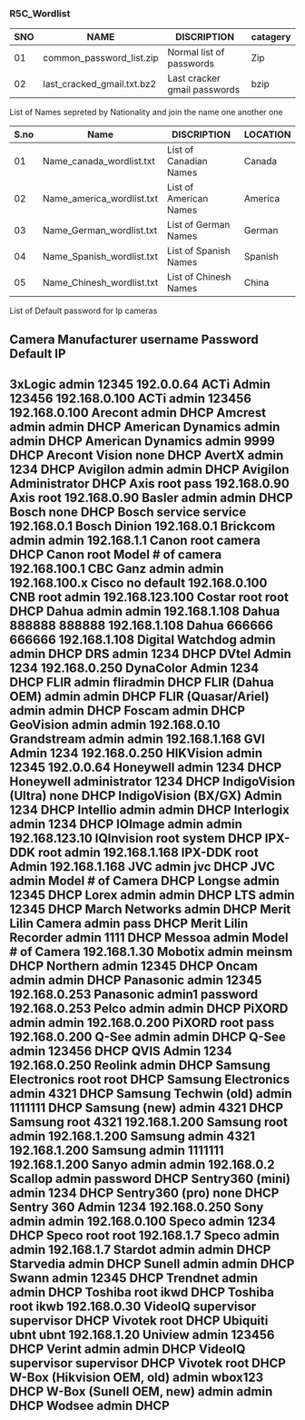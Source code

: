 ### R5C_Wordlist
| SNO |            NAME             |             DISCRIPTION             |       catagery     |
| --- | --------------------------- | ----------------------------------- |---------------------
|  01 | common_password_list.zip    |    Normal list of passwords         |        Zip         |
|  02 | last_cracked_gmail.txt.bz2  |    Last cracker gmail passwords     |        bzip        |


List of Names sepreted by Nationality and join the name one another one

| S.no |          Name              |         DISCRIPTION                 |     LOCATION      |
|------|----------------------------|-------------------------------------|-------------------|
|  01  | Name_canada_wordlist.txt   | List of Canadian Names              |      Canada       |
|  02  | Name_america_wordlist.txt  | List of American Names              |      America      |
|  03  | Name_German_wordlist.txt   | List of German Names                |      German       |
|  04  | Name_Spanish_wordlist.txt  | List of Spanish Names               |      Spanish      |
|  05  | Name_Chinesh_wordlist.txt  | List of Chinesh Names               |      China        |

List of Default password for Ip cameras

Camera Manufacturer	username	Password	Default IP
---
3xLogic	admin	12345	192.0.0.64
ACTi	Admin	123456	192.168.0.100
ACTi	admin	123456	192.168.0.100
Arecont	admin		DHCP
Amcrest	admin	admin	DHCP
American Dynamics	admin	admin	DHCP
American Dynamics	admin	9999	DHCP
Arecont Vision	none		DHCP
AvertX	admin	1234	DHCP
Avigilon	admin	admin	DHCP
Avigilon	Administrator		DHCP
Axis	root	pass	192.168.0.90
Axis	root		192.168.0.90
Basler	admin	admin	DHCP
Bosch	none		DHCP
Bosch	service	service	192.168.0.1
Bosch	Dinion		192.168.0.1
Brickcom	admin	admin	192.168.1.1
Canon	root	camera	DHCP
Canon	root	Model # of camera	192.168.100.1
CBC Ganz	admin	admin	192.168.100.x
Cisco	no default		192.168.0.100
CNB	root	admin	192.168.123.100
Costar	root	root	DHCP
Dahua	admin	admin	192.168.1.108
Dahua	888888	888888	192.168.1.108
Dahua	666666	666666	192.168.1.108
Digital Watchdog	admin	admin	DHCP
DRS	admin	1234	DHCP
DVtel	Admin	1234	192.168.0.250
DynaColor	Admin	1234	DHCP
FLIR	admin	fliradmin	DHCP
FLIR (Dahua OEM)	admin	admin	DHCP
FLIR (Quasar/Ariel)	admin	admin	DHCP
Foscam	admin		DHCP
GeoVision	admin	admin	192.168.0.10
Grandstream	admin	admin	192.168.1.168
GVI	Admin	1234	192.168.0.250
HIKVision	admin	12345	192.0.0.64
Honeywell	admin	1234	DHCP
Honeywell	administrator	1234	DHCP
IndigoVision (Ultra)	none		DHCP
IndigoVision (BX/GX)	Admin	1234	DHCP
Intellio	admin	admin	DHCP
Interlogix	admin	1234	DHCP
IOImage	admin	admin	192.168.123.10
IQInvision	root	system	DHCP
IPX-DDK	root	admin	192.168.1.168
IPX-DDK	root	Admin	192.168.1.168
JVC	admin	jvc	DHCP
JVC	admin	Model # of Camera	DHCP
Longse	admin	12345	DHCP
Lorex	admin	admin	DHCP
LTS	admin	12345	DHCP
March Networks	admin		DHCP
Merit Lilin Camera	admin	pass	DHCP
Merit Lilin Recorder	admin	1111	DHCP
Messoa	admin	Model # of Camera	192.168.1.30
Mobotix	admin	meinsm	DHCP
Northern	admin	12345	DHCP
Oncam	admin	admin	DHCP
Panasonic	admin	12345	192.168.0.253
Panasonic	admin1	password	192.168.0.253
Pelco	admin	admin	DHCP
PiXORD	admin	admin	192.168.0.200
PiXORD	root	pass	192.168.0.200
Q-See	admin	admin	DHCP
Q-See	admin	123456	DHCP
QVIS	Admin	1234	192.168.0.250
Reolink	admin		DHCP
Samsung Electronics	root	root	DHCP
Samsung Electronics	admin	4321	DHCP
Samsung Techwin (old)	admin	1111111	DHCP
Samsung (new)	admin	4321	DHCP
Samsung	root	4321	192.168.1.200
Samsung	root	admin	192.168.1.200
Samsung	admin	4321	192.168.1.200
Samsung	admin	1111111	192.168.1.200
Sanyo	admin	admin	192.168.0.2
Scallop	admin	password	DHCP
Sentry360 (mini)	admin	1234	DHCP
Sentry360 (pro)	none		DHCP
Sentry 360	Admin	1234	192.168.0.250
Sony	admin	admin	192.168.0.100
Speco	admin	1234	DHCP
Speco	root	root	192.168.1.7
Speco	admin	admin	192.168.1.7
Stardot	admin	admin	DHCP
Starvedia	admin		DHCP
Sunell	admin	admin	DHCP
Swann	admin	12345	DHCP
Trendnet	admin	admin	DHCP
Toshiba	root	ikwd	DHCP
Toshiba	root	ikwb	192.168.0.30
VideoIQ	supervisor	supervisor	DHCP
Vivotek	root		DHCP
Ubiquiti	ubnt	ubnt	192.168.1.20
Uniview	admin	123456	DHCP
Verint	admin	admin	DHCP
VideoIQ	supervisor	supervisor	DHCP
Vivotek	root		DHCP
W-Box (Hikvision OEM, old)	admin	wbox123	DHCP
W-Box (Sunell OEM, new)	admin	admin	DHCP
Wodsee	admin		DHCP
---
